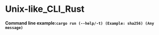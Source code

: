 # Unix-like_CLI_Rust
#### Command line example:```cargo run (--help/-t) (Example: sha256) (Any message)```
